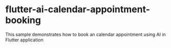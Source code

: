# flutter-ai-calendar-appointment-booking
This sample demonstrates how to book an calendar appointment using AI in Flutter application
